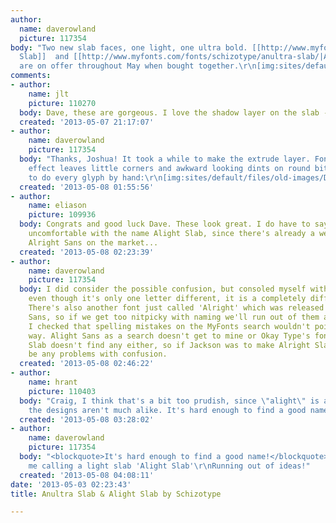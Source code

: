 ```yaml
---
author:
  name: daverowland
  picture: 117354
body: "Two new slab faces, one light, one ultra bold. [[http://www.myfonts.com/fonts/schizotype/alight-slab/|Alight
  Slab]]  and [[http://www.myfonts.com/fonts/schizotype/anultra-slab/|Anultra Slab]]
  are on offer throughout May when bought together.\r\n[img:sites/default/files/old-images/ASlabTypophile_3837.png]"
comments:
- author:
    name: jlt
    picture: 110270
  body: Dave, these are gorgeous. I love the shadow layer on the slab - very useful!
  created: '2013-05-07 21:17:07'
- author:
    name: daverowland
    picture: 117354
  body: "Thanks, Joshua! It took a while to make the extrude layer. Fontlab's 3D extrude
    effect leaves little corners and awkward looking dints on round bits, so I had
    to do every glyph by hand:\r\n[img:sites/default/files/old-images/D_6656.png]"
  created: '2013-05-08 01:55:56'
- author:
    name: eliason
    picture: 109936
  body: Congrats and good luck Dave. These look great. I do have to say I'm a little
    uncomfortable with the name Alight Slab, since there's already a well established
    Alright Sans on the market...
  created: '2013-05-08 02:23:39'
- author:
    name: daverowland
    picture: 117354
  body: I did consider the possible confusion, but consoled myself with the fact that
    even though it's only one letter different, it is a completely different word.
    There's also another font just called 'Alright' which was released before Alright
    Sans, so if we get too nitpicky with naming we'll run out of them a lot faster!
    I checked that spelling mistakes on the MyFonts search wouldn't point the wrong
    way. Alight Sans as a search doesn't get to mine or Okay Type's fonts, and Alright
    Slab doesn't find any either, so if Jackson was to make Alright Slab, there shouldn't
    be any problems with confusion.
  created: '2013-05-08 02:46:22'
- author:
    name: hrant
    picture: 110403
  body: "Craig, I think that's a bit too prudish, since \"alight\" is a word, plus
    the designs aren't much alike. It's hard enough to find a good name!\r\n\r\nhhp\r\n"
  created: '2013-05-08 03:28:02'
- author:
    name: daverowland
    picture: 117354
  body: "<blockquote>It's hard enough to find a good name!</blockquote>\r\nHence,
    me calling a light slab 'Alight Slab'\r\nRunning out of ideas!"
  created: '2013-05-08 04:08:11'
date: '2013-05-03 02:23:43'
title: Anultra Slab & Alight Slab by Schizotype

---
```

